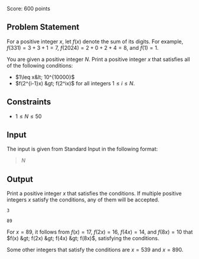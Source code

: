 Score: $600$ points

## Problem Statement

For a positive integer $x$, let $f(x)$ denote the sum of its digits. For example, $f(331)=3+3+1=7$, $f(2024)=2+0+2+4=8$, and $f(1)=1$.

You are given a positive integer $N$. Print a positive integer $x$ that satisfies all of the following conditions:

- $1\leq x&lt; 10^{10000}$
- $f(2^{i-1}x) &gt; f(2^ix)$ for all integers $1\leq i\leq N$.

## Constraints

- $1\leq N\leq 50$

## Input

The input is given from Standard Input in the following format:

> $N$

## Output

Print a positive integer $x$ that satisfies the conditions. If multiple positive integers $x$ satisfy the conditions, any of them will be accepted.

```input1
3
```

```output1
89
```

For $x=89$, it follows from $f(x)=17$, $f(2x)=16$, $f(4x)=14$, and $f(8x)=10$ that $f(x) &gt; f(2x) &gt; f(4x) &gt; f(8x)$, satisfying the conditions.

Some other integers that satisfy the conditions are $x=539$ and $x=890$.